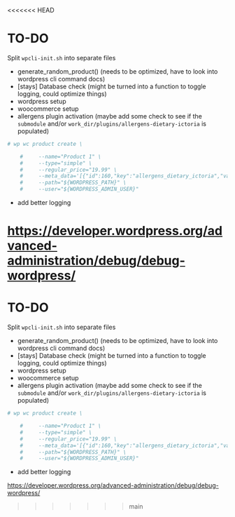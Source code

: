 <<<<<<< HEAD
# TO-DO

Split `wpcli-init.sh` into separate files

- generate_random_product() (needs to be optimized, have to look into wordpress cli command docs)
- [stays] Database check (might be turned into a function to toggle logging, could optimize things)
- wordpress setup
- woocommerce setup
- allergens plugin activation (maybe add some check to see if the `submodule` and/or `work_dir/plugins/allergens-dietary-ictoria` is populated)

```sh
# wp wc product create \

    #     --name="Product 1" \
    #     --type="simple" \
    #     --regular_price="19.99" \
    #     --meta_data='[{"id":160,"key":"allergens_dietary_ictoria","value":["peanuts","nuts","sesame","lupin","soya","mustard","eggs","dairy","fish","crustaceans","molluscs","gluten","corn","wheat","celery","sulfite","alcohol","vegetarian","vegan","halal","pregnant"]}]' \
    #     --path="${WORDPRESS_PATH}" \
    #     --user="${WORDPRESS_ADMIN_USER}"
```

- add better logging

https://developer.wordpress.org/advanced-administration/debug/debug-wordpress/
=======
# TO-DO

Split `wpcli-init.sh` into separate files

- generate_random_product() (needs to be optimized, have to look into wordpress cli command docs)
- [stays] Database check (might be turned into a function to toggle logging, could optimize things)
- wordpress setup
- woocommerce setup
- allergens plugin activation (maybe add some check to see if the `submodule` and/or `work_dir/plugins/allergens-dietary-ictoria` is populated)

```sh
# wp wc product create \

    #     --name="Product 1" \
    #     --type="simple" \
    #     --regular_price="19.99" \
    #     --meta_data='[{"id":160,"key":"allergens_dietary_ictoria","value":["peanuts","nuts","sesame","lupin","soya","mustard","eggs","dairy","fish","crustaceans","molluscs","gluten","corn","wheat","celery","sulfite","alcohol","vegetarian","vegan","halal","pregnant"]}]' \
    #     --path="${WORDPRESS_PATH}" \
    #     --user="${WORDPRESS_ADMIN_USER}"
```

- add better logging

https://developer.wordpress.org/advanced-administration/debug/debug-wordpress/
>>>>>>> main
